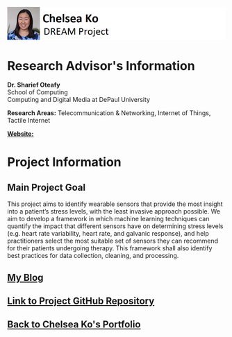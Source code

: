 ![Profile Picture](/images/dream.png)

# Research Advisor's Information  

**Dr. Sharief Oteafy**  
School of Computing  
Computing and Digital Media at DePaul University

**Research Areas:** Telecommunication & Networking, Internet of Things, Tactile Internet  

[**Website:**](http://www.soteafy.com)

# Project Information  

## Main Project Goal  

This project aims to identify wearable sensors that provide the most insight into a patient’s stress levels, with the least invasive approach possible. We aim to develop a framework in which machine learning techniques can quantify the impact that different sensors have on determining stress levels (e.g. heart rate variability, heart rate, and galvanic response), and help practitioners select the most suitable set of sensors they can recommend for their patients undergoing therapy. This framework shall also identify best practices for data collection, cleaning, and processing.

<!--## [My Final Report](files/finalreport.pdf)-->
## [My Blog](blog.html)

## [Link to Project GitHub Repository](https://github.com/chelseako/DREAMProject)

## [Back to Chelsea Ko's Portfolio](https://chelseako.github.io/Portfolio/)
